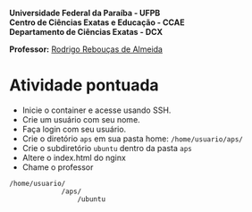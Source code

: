 **Universidade Federal da Paraíba - UFPB** \
**Centro de Ciências Exatas e Educação - CCAE** \
**Departamento de Ciências Exatas - DCX**

**Professor:** [Rodrigo Rebouças de Almeida](http://rodrigor.dcx.ufpb.br)

# Atividade pontuada

- Inicie o container e acesse usando SSH.
- Crie um usuário com seu nome.
- Faça login com seu usuário.
- Crie o diretório `aps` em sua pasta home: `/home/usuario/aps/`
- Crie o subdiretório `ubuntu` dentro da pasta `aps`
- Altere o index.html do nginx
- Chame o professor

```
/home/usuario/
             /aps/
                 /ubuntu
```